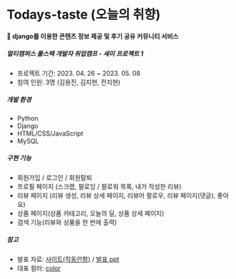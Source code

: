 # Todays-taste (오늘의 취향)

#### 🍋 django를 이용한 콘텐츠 정보 제공 및 후기 공유 커뮤니티 서비스

##### 멀티캠퍼스 풀스택 개발자 취업캠프 - 세미 프로젝트 1
- 프로젝트 기간: 2023. 04. 26 ~ 2023. 05. 08
- 참여 인원: 3명 (김용진, 김지현, 전지현)

##### 개발 환경
- Python
- Django
- HTML/CSS/JavaScript
- MySQL

##### 구현 기능
- 회원가입 / 로그인 / 회원탈퇴
- 프로필 페이지 (스크랩, 팔로잉 / 팔로워 목록, 내가 작성한 리뷰)
- 리뷰 페이지 (리뷰 생성, 리뷰 상세 페이지, 리뷰어 팔로우, 리뷰 페이지(댓글), 좋아요)
- 상품 페이지(상품 카테고리, 오늘의 딜, 상품 상세 페이지)
- 검색 기능(리뷰와 상품을 한 번에 출력)

##### 참고
- 발표 자료: [사이트(작동안함)](https://port-0-todays-taste-4c7jj2blhe0wpv6.sel4.cloudtype.app/articles/) / [발표 ppt](https://www.miricanvas.com/v/120nct4)
- 대표 컬러: [color](https://colorhunt.co/palette/fff8d6f7e1aea4d0a4617a55)
